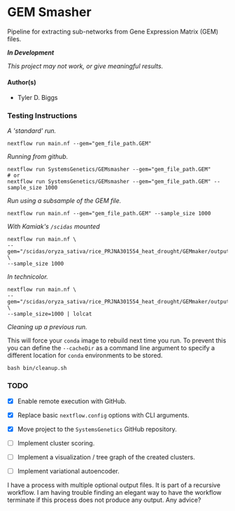 # GEM Smasher

Pipeline for extracting sub-networks from Gene Expression
Matrix (GEM) files.

***In Development***

*This project may not work, or give meaningful results.*

#### Author(s)
+ Tyler D. Biggs

### Testing Instructions

*A 'standard' run.*

```
nextflow run main.nf --gem="gem_file_path.GEM"
```

*Running from github.*
```
nextflow run SystemsGenetics/GEMsmasher --gem="gem_file_path.GEM"
# or
nextflow run SystemsGenetics/GEMsmasher --gem="gem_file_path.GEM" --sample_size 1000
```

*Run using a subsample of the GEM file.*

```
nextflow run main.nf --gem="gem_file_path.GEM" --sample_size 1000
```

*With Kamiak's `/scidas` mounted*

```
nextflow run main.nf \
--gem="/scidas/oryza_sativa/rice_PRJNA301554_heat_drought/GEMmaker/output/GEM/rice_heat_drought.GEM.FPKM.txt" \
--sample_size 1000
```

*In technicolor.*

```
nextflow run main.nf \
--gem="/scidas/oryza_sativa/rice_PRJNA301554_heat_drought/GEMmaker/output/GEM/rice_heat_drought.GEM.FPKM.txt" \
--sample_size=1000 | lolcat
```

*Cleaning up a previous run.*

This will force your `conda` image to rebuild next time you run. To
prevent this you can define the `--cacheDir` as a command line argument
to specify a different location for `conda` environments to be stored.

```
bash bin/cleanup.sh
```

### TODO

+ [x] Enable remote execution with GitHub.
+ [x] Replace basic `nextflow.config` options with CLI arguments.
+ [x] Move project to the `SystemsGenetics` GitHub repository.
+ [ ] Implement cluster scoring.
+ [ ] Implement a visualization / tree graph of the created clusters.
+ [ ] Implement variational autoencoder.



I have a process with multiple optional output files. It is part of a recursive
workflow. I am having trouble finding an elegant way to have the workflow
terminate if this process does not produce any output. Any advice?
